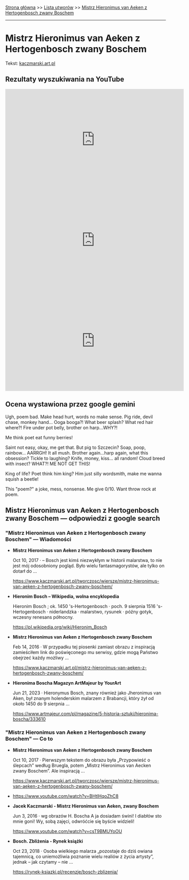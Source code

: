 [Strona główna](../index.md) >> [Lista utworów](../list.md) >> [Mistrz Hieronimus van Aeken z Hertogenbosch zwany Boschem](284.md)

---

# Mistrz Hieronimus van Aeken z Hertogenbosch zwany Boschem

Tekst: [kaczmarski.art.pl](https://www.kaczmarski.art.pl/tworczosc/wiersze/mistrz-hieronimus-van-aeken-z-hertogenbosch-zwany-boschem/)

## Rezultaty wyszukiwania na YouTube

<iframe width="560" height="315" src="https://www.youtube.com/embed/csT9BMUYoOU?si=IdontcarewhotheIRSsendsImnotpayingtaxes" title="YouTube video player" frameborder="0" allow="accelerometer; autoplay; clipboard-write; encrypted-media; gyroscope; picture-in-picture; web-share" referrerpolicy="strict-origin-when-cross-origin" allowfullscreen></iframe>

<iframe width="560" height="315" src="https://www.youtube.com/embed/BHtlHqoZhC8?si=IdontcarewhotheIRSsendsImnotpayingtaxes" title="YouTube video player" frameborder="0" allow="accelerometer; autoplay; clipboard-write; encrypted-media; gyroscope; picture-in-picture; web-share" referrerpolicy="strict-origin-when-cross-origin" allowfullscreen></iframe>

<iframe width="560" height="315" src="https://www.youtube.com/embed/-FWxfQHadIY?si=IdontcarewhotheIRSsendsImnotpayingtaxes" title="YouTube video player" frameborder="0" allow="accelerometer; autoplay; clipboard-write; encrypted-media; gyroscope; picture-in-picture; web-share" referrerpolicy="strict-origin-when-cross-origin" allowfullscreen></iframe>

## Ocena wystawiona przez google gemini

Ugh, poem bad. Make head hurt, words no make sense. Pig ride, devil chase, monkey hand... Ooga booga?! What beer splash? What red hair where?! Fire under pot belly, brother on harp…WHY?!

Me think poet eat funny berries!

Saint not easy, okay, me get that. But pig to Szczecin? Soap, poop, rainbow… AARRGH! It all mush. Brother again…harp again, what this obsession? Tickle to laughing? Knife, money, kiss... all random! Cloud breed with insect? WHAT?! ME NOT GET THIS!

King of life? Poet think him king? Him just silly wordsmith, make me wanna squish a beetle!

This "poem?" a joke, mess, nonsense. Me give 0/10. Want throw rock at poem.


## Mistrz Hieronimus van Aeken z Hertogenbosch zwany Boschem — odpowiedzi z google search

### "Mistrz Hieronimus van Aeken z Hertogenbosch zwany Boschem" — Wiadomości

- **Mistrz Hieronimus van Aeken z Hertogenbosch zwany Boschem**

    Oct 10, 2017  ·  – Bosch jest kimś niezwykłym w historii malarstwa, to nie jest mój odosobniony pogląd. Było wielu fantasmagorystów, ale tylko on dotarł do ... 

   <https://www.kaczmarski.art.pl/tworczosc/wiersze/mistrz-hieronimus-van-aeken-z-hertogenbosch-zwany-boschem/>
- **Hieronim Bosch – Wikipedia, wolna encyklopedia**

    Hieronim Bosch ; ok. 1450 's-Hertogenbosch · poch. 9 sierpnia 1516 's-Hertogenbosch · niderlandzka · malarstwo, rysunek · późny gotyk, wczesny renesans północny. 

   <https://pl.wikipedia.org/wiki/Hieronim_Bosch>
- **Mistrz Hieronimus van Aeken z Hertogenbosch zwany Boschem**

    Feb 14, 2016  ·  W przypadku tej piosenki zamiast obrazu z inspiracją zamieściłem link do poświęconego mu serwisy, gdzie mogą Państwo obejrzeć każdy możliwy ... 

   <https://www.kaczmarski.art.pl/mistrz-hieronimus-van-aeken-z-hertogenbosch-zwany-boschem/>
- **Hieronima Boscha  Magazyn ArtMajeur by YourArt**

    Jun 21, 2023  ·  Hieronymus Bosch, znany również jako Jheronimus van Aken, był znanym holenderskim malarzem z Brabancji, który żył od około 1450 do 9 sierpnia ... 

   <https://www.artmajeur.com/pl/magazine/5-historia-sztuki/hieronima-boscha/333610>

### "Mistrz Hieronimus van Aeken z Hertogenbosch zwany Boschem" — Co to

- **Mistrz Hieronimus van Aeken z Hertogenbosch zwany Boschem**

    Oct 10, 2017  ·  Pierwszym tekstem do obrazu była „Przypowieść o ślepcach” według Bruegla, potem „Mistrz Hieronimus van Aecken zwany Boschem”. Ale inspiracją ... 

   <https://www.kaczmarski.art.pl/tworczosc/wiersze/mistrz-hieronimus-van-aeken-z-hertogenbosch-zwany-boschem/>
- <https://www.youtube.com/watch?v=BHtlHqoZhC8>
- **Jacek Kaczmarski - Mistrz Hieronimus van Aeken, zwany Boschem**

    Jun 3, 2016  ·  wg obrazów H. Boscha A ja dosiadam świni! I diabłów sto mnie goni! Wy, sobą zajęci, odwróćcie się byście widzieli! 

   <https://www.youtube.com/watch?v=csT9BMUYoOU>
- **Bosch. Zbliżenia - Rynek książki**

    Oct 23, 2018  ·  Osoba wielkiego malarza „pozostaje do dziś owiana tajemnicą, co uniemożliwia poznanie wielu realiów z życia artysty”, jednak – jak czytamy – nie ... 

   <https://rynek-ksiazki.pl/recenzje/bosch-zblizenia/>

